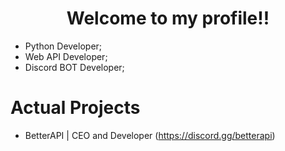 <center><img href="https://github.com/images/mona-whisper.gif"><h1>Welcome to my profile!!</h1></center>

- Python Developer;
- Web API Developer;
- Discord BOT Developer;

# Actual Projects
- BetterAPI | CEO and Developer (https://discord.gg/betterapi)

